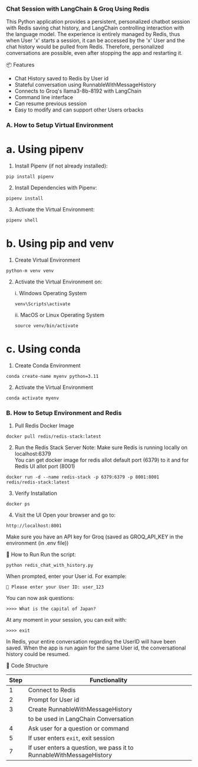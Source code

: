### Chat Session with LangChain & Groq Using Redis 
This Python application provides a persistent, personalized chatbot session with Redis saving chat history, and LangChain controlling interaction with the language model. The experience is entirely managed by Redis, thus when User 'x' starts a session, it can be accessed by the 'x' User and the chat history would be pulled from Redis. Therefore, personalized conversations are possible, even after stopping the app and restarting it.  

📦 Features  
- Chat History saved to Redis by User id  
- Stateful conversation using RunnableWithMessageHistory  
-  Connects to Groq's llama3-8b-8192 with LangChain  
- Command line interface  
- Can resume previous session  
- Easy to modify and can support other Users orbacks

### A. How to Setup Virtual Environment
# a. Using pipenv

1. Install Pipenv (if not already installed):
```
pip install pipenv
```
2. Install Dependencies with Pipenv:
```
pipenv install
```
3. Activate the Virtual Environment:
```
pipenv shell
```

# b. Using pip and venv

1. Create Virtual Environment
```
python-m venv venv
```
2. Activate the Virtual Environment on:

   i. Windows Operating System
      ```
      venv\Scripts\activate
      ```

   ii. MacOS or Linux Operating System
      ```
      source venv/bin/activate
      ```
# c. Using conda

1. Create Conda Environment
```
conda create-name myenv python=3.11
```

2. Activate the Virtual Environment
```
conda activate myenv
```

### B. How to Setup Environment and Redis 
1) Pull Redis Docker Image
```
docker pull redis/redis-stack:latest
```
2) Run the Redis Stack Server
Note: Make sure Redis is running locally on localhost:6379  
You can get docker image for redis allot default port (6379) to it and for Redis UI allot port (8001)

```
docker run -d --name redis-stack -p 6379:6379 -p 8001:8001 redis/redis-stack:latest
```
3) Verify Installation
```
docker ps
```
4) Visit the UI
Open your browser and go to:
```
http://localhost:8001
```


Make sure you have an API key for Groq (saved as GROQ_API_KEY in the environment (in .env file))  

🚀 How to Run
Run the script:  
```
python redis_chat_with_history.py
```  
When prompted, enter your User id. For example: 
```
👤 Please enter your User ID: user_123
```  
You can now ask questions: 
```
>>>> What is the capital of Japan?
```  
At any moment in your session, you can exit with: 
```
>>>> exit
```  
In Redis, your entire conversation regarding the UserID will have been saved. When the app is run again for the same User id, the conversational history could be resumed.  

🧩 Code Structure  

| Step      | Functionality                        |
|-----------|-------------------------------------|
| 1         | Connect to Redis                    |
| 2         | Prompt for User id                  |
| 3         | Create RunnableWithMessageHistory    |
|           | to be used in LangChain Conversation |
| 4         | Ask user for a question or command  |
| 5         | If user enters `exit`, exit session |
| 7         | If user enters a question, we pass it to RunnableWithMessageHistory |
